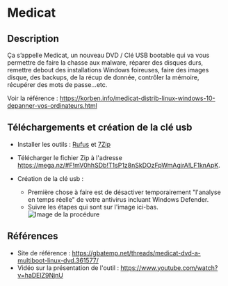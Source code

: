 # Medicat

## Description

Ça s’appelle Medicat, un nouveau DVD / Clé USB bootable qui va vous permettre de faire la chasse aux malware, réparer des disques durs, remettre debout des installations Windows foireuses, faire des images disque, des backups, de la récup de donnée, contrôler la mémoire, récupérer des mots de passe…etc.

Voir la référence : <https://korben.info/medicat-distrib-linux-windows-10-depanner-vos-ordinateurs.html>

## Téléchargements et création de la clé usb

- Installer les outils : [Rufus](https://rufus.ie/) et [7Zip](https://www.7-zip.org/)
- Télécharger le fichier Zip à l'adresse <https://mega.nz/#F!mV0hhSDb!T1sP1z8nSkDOzFpWmAgjrA!LF1knApK>.
- Création de la clé usb :
  
  - Première chose à faire est de désactiver temporairement "l'analyse en temps réelle" de votre antivirus incluant Windows Defender.
  - Suivre les étapes qui sont sur l'image ici-bas.
   ![Image de la procédure](https://gbatemp.b-cdn.net/attachments/rufus-tutorial-png.184340/ "Image de la procédure")

## Références

- Site de référence : <https://gbatemp.net/threads/medicat-dvd-a-multiboot-linux-dvd.361577/>
- Vidéo sur la présentation de l'outil : <https://www.youtube.com/watch?v=haDElZ9NjnU>
